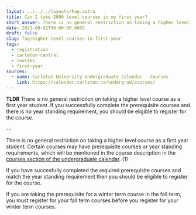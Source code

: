 ```yaml
---
layout: ../../../layouts/Faq.astro
title: Can I take 2000 level courses in my first year?
short_answer: There is no general restriction on taking a higher level course as a first year student. If you successfully complete the prerequisite courses and there is no year standing requirement, you should be eligible to register for the course.
date: 2023-09-02T00:00:00.000Z
draft: false
slug: faq/higher-level-courses-in-first-year
tags:
  - registration
  - carleton-central
  - courses
  - first-year
sources:
  - name: Carleton University Undergraduate Calendar - Courses
    link: https://calendar.carleton.ca/undergrad/courses/
---
```


**TLDR** There is no general restriction on taking a higher level course as a first year student. If you successfully complete the prerequisite courses and there is no year standing requirement, you should be eligible to register for the course.

--

There is no general restriction on taking a higher level course as a first year student. Certain courses may have prerequisite courses or year standing requirements, which will be mentioned in the course description in the [courses section of the undergraduate calendar](https://calendar.carleton.ca/undergrad/courses/). (1)

If you have succesfully completed the required prerequisite courses and match the year standing requirement then you should be eligible to register for the course.

If you are taking the prerequisite for a winter term course in the fall term, you must register for your fall term courses before you register for your winter term courses.